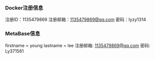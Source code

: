 
### Docker注册信息
注册ID：1135479869
注册邮箱：1135479869@qq.com
密码：lyzy1314


### MetaBase信息
firstname = young
lastname = lee
注册邮箱: 1135479869@qq.com
密码: Ly371561
